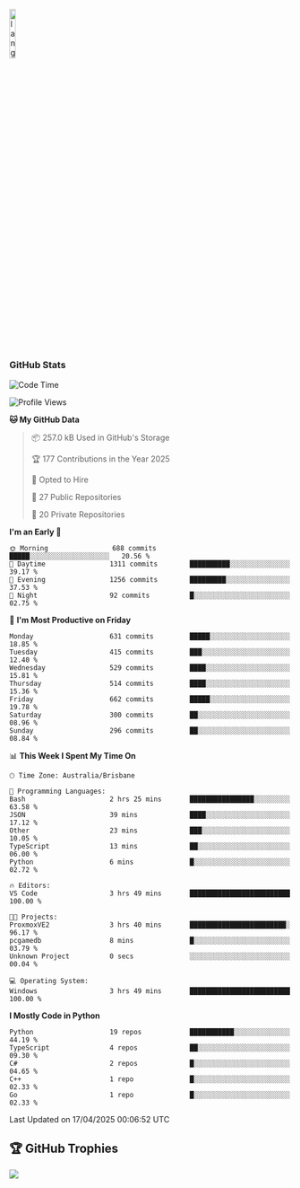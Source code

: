 <p align="left"><img width=15%" src="https://github.com/alansmathew/alansmathew/raw/master/lang.gif" alt="lang image here" /></p>

# <h3 align="left">GitHub Stats</h3>

<!--START_SECTION:waka-->
![Code Time](http://img.shields.io/badge/Code%20Time-566%20hrs%2031%20mins-blue)

![Profile Views](http://img.shields.io/badge/Profile%20Views-0-blue)

**🐱 My GitHub Data** 

> 📦 257.0 kB Used in GitHub's Storage 
 > 
> 🏆 177 Contributions in the Year 2025
 > 
> 💼 Opted to Hire
 > 
> 📜 27 Public Repositories 
 > 
> 🔑 20 Private Repositories 
 > 
**I'm an Early 🐤** 

```text
🌞 Morning                688 commits         █████░░░░░░░░░░░░░░░░░░░░   20.56 % 
🌆 Daytime                1311 commits        ██████████░░░░░░░░░░░░░░░   39.17 % 
🌃 Evening                1256 commits        █████████░░░░░░░░░░░░░░░░   37.53 % 
🌙 Night                  92 commits          █░░░░░░░░░░░░░░░░░░░░░░░░   02.75 % 
```
📅 **I'm Most Productive on Friday** 

```text
Monday                   631 commits         █████░░░░░░░░░░░░░░░░░░░░   18.85 % 
Tuesday                  415 commits         ███░░░░░░░░░░░░░░░░░░░░░░   12.40 % 
Wednesday                529 commits         ████░░░░░░░░░░░░░░░░░░░░░   15.81 % 
Thursday                 514 commits         ████░░░░░░░░░░░░░░░░░░░░░   15.36 % 
Friday                   662 commits         █████░░░░░░░░░░░░░░░░░░░░   19.78 % 
Saturday                 300 commits         ██░░░░░░░░░░░░░░░░░░░░░░░   08.96 % 
Sunday                   296 commits         ██░░░░░░░░░░░░░░░░░░░░░░░   08.84 % 
```


📊 **This Week I Spent My Time On** 

```text
🕑︎ Time Zone: Australia/Brisbane

💬 Programming Languages: 
Bash                     2 hrs 25 mins       ████████████████░░░░░░░░░   63.58 % 
JSON                     39 mins             ████░░░░░░░░░░░░░░░░░░░░░   17.12 % 
Other                    23 mins             ███░░░░░░░░░░░░░░░░░░░░░░   10.05 % 
TypeScript               13 mins             ██░░░░░░░░░░░░░░░░░░░░░░░   06.00 % 
Python                   6 mins              █░░░░░░░░░░░░░░░░░░░░░░░░   02.72 % 

🔥 Editors: 
VS Code                  3 hrs 49 mins       █████████████████████████   100.00 % 

🐱‍💻 Projects: 
ProxmoxVE2               3 hrs 40 mins       ████████████████████████░   96.17 % 
pcgamedb                 8 mins              █░░░░░░░░░░░░░░░░░░░░░░░░   03.79 % 
Unknown Project          0 secs              ░░░░░░░░░░░░░░░░░░░░░░░░░   00.04 % 

💻 Operating System: 
Windows                  3 hrs 49 mins       █████████████████████████   100.00 % 
```

**I Mostly Code in Python** 

```text
Python                   19 repos            ███████████░░░░░░░░░░░░░░   44.19 % 
TypeScript               4 repos             ██░░░░░░░░░░░░░░░░░░░░░░░   09.30 % 
C#                       2 repos             █░░░░░░░░░░░░░░░░░░░░░░░░   04.65 % 
C++                      1 repo              █░░░░░░░░░░░░░░░░░░░░░░░░   02.33 % 
Go                       1 repo              █░░░░░░░░░░░░░░░░░░░░░░░░   02.33 % 
```




 Last Updated on 17/04/2025 00:06:52 UTC
<!--END_SECTION:waka-->

## 🏆 GitHub Trophies

![](https://github-profile-trophy.vercel.app/?username=samh06&theme=discord&no-frame=true&no-bg=false&margin-w=4)
